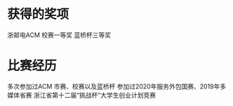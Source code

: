 # 获得的奖项
浙邮电ACM 校赛一等奖
蓝桥杯三等奖

# 比赛经历
多次参加过ACM 市赛、校赛以及蓝桥杯
参加过2020年服务外包国赛、2019年多媒体省赛
浙江省第十二届“挑战杯”大学生创业计划竞赛
